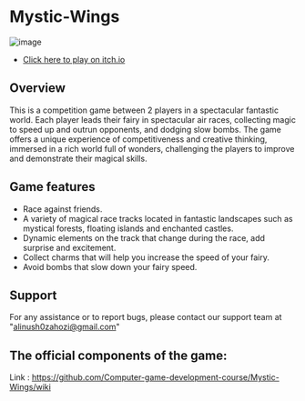 # Mystic-Wings

![image](https://github.com/Computer-game-development-course/Mystic-Wings/assets/93255163/4053d7cc-f3ec-42f0-a69a-4996d46733bb)

* [Click here to play on itch.io](https://alinaandyuval.itch.io/mysticwings)


## Overview
This is a competition game between 2 players in a spectacular fantastic world.
Each player leads their fairy in spectacular air races, collecting magic to speed up and outrun opponents, and dodging slow bombs. The game offers a unique experience of competitiveness and creative thinking, immersed in a rich world full of wonders, challenging the players to improve and demonstrate their magical skills.

## Game features
* Race against friends.
* A variety of magical race tracks located in fantastic landscapes such as mystical forests, floating islands and enchanted castles.
* Dynamic elements on the track that change during the race, add surprise and excitement.
* Collect charms that will help you increase the speed of your fairy.
* Avoid bombs that slow down your fairy speed.
  

## Support
For any assistance or to report bugs, please contact our support team at "alinush0zahozi@gmail.com"

## The official components of the game:
Link : https://github.com/Computer-game-development-course/Mystic-Wings/wiki
